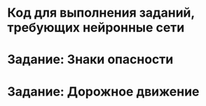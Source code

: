 # Код для выполнения заданий, требующих нейронные сети

# Задание: Знаки опасности

# Задание: Дорожное движение

